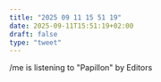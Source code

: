 ```yaml
---
title: "2025 09 11 15 51 19"
date: 2025-09-11T15:51:19+02:00
draft: false
type: "tweet"
---
```

/me is listening to "Papillon" by Editors
